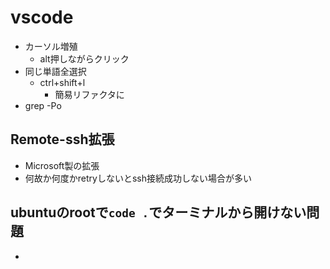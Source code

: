 # vscode

* カーソル増殖
  * alt押しながらクリック
* 同じ単語全選択
  * ctrl+shift+l
    * 簡易リファクタに
* grep -Po

## Remote-ssh拡張

* Microsoft製の拡張
* 何故か何度かretryしないとssh接続成功しない場合が多い

## ubuntuのrootで`code .`でターミナルから開けない問題

* 